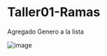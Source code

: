 # Taller01-Ramas

Agregado Genero a la lista

![image](https://github.com/user-attachments/assets/8361d6bc-b09f-4cb1-983a-02b3f688fbc5)
